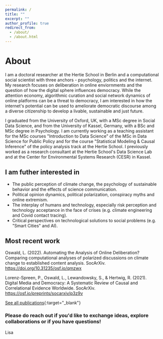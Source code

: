 ```yaml
---
permalink: /
title: ""
excerpt: ""
author_profile: true
redirect_from: 
  - /about/
  - /about.html
---
```

# About

I am a doctoral researcher at the Hertie School in Berlin and a computational social scientist with three anchors - psychology, politics and the internet. My research focuses on deliberation in online enviornments and the question of how the digital sphere influences democracy. While the attention economy, algorithmic curation and social network dynamics of online platforms can be a threat to democracy, I am interested in how the internet's potential can be used to ameliorate democratic discourse among a diverse citizenship to develop a livable, sustainable and just future. 

I graduated from the University of Oxford, UK, with a MSc degree in Social Data Science, and from the University of Kassel, Germany, with a BSc and MSc degree in Psychology. I am currently working as a teaching assistant for the MSc courses "Introduction to Data Science" of the MSc in Data Science for Public Policy and for the course "Statistical Modeling & Causal Inference" of the policy analysis track at the Hertie School. I previously worked as a research consultant at the Hertie School's Data Science Lab and at the Center for Environmental Systems Research (CESR) in Kassel.

## I am futher interested in 
* The public perception of climate change, the psychology of sustainable behavior and the effects of science communication. 
* Political opinion dynamics, political polarization, conspiracy myths and online extremism.  
* The interplay of humans and technology, especially risk perception and technology acceptance in the face of crises (e.g. climate engineering and Covid contact tracing). 
* Critical perspectives on technological solutions to social problems (e.g. "Smart Cities" and AI).

## Most recent work

Oswald, L. (2022). Automating the Analysis of Online Deliberation? Comparing computational analyses of polarized discussions on climate change to established content analysis. SocArXiv. https://doi.org/10.31235/osf.io/qmzwx

Lorenz-Spreen, P., Oswald, L., Lewandowsky, S., & Hertwig, R. (2021). Digital Media and Democracy: A Systematic Review of Causal and Correlational Evidence Worldwide. SocArXiv. https://osf.io/preprints/socarxiv/p3z9v 

[See all publications](https://lfoswald.github.io/publication/){:target="_blank"}

### Please do reach out if you'd like to exchange ideas, explore collaborations or if you have questions!  
Lisa
